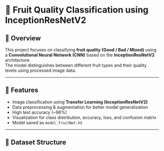 # 🍎 Fruit Quality Classification using InceptionResNetV2

## 📘 Overview
This project focuses on classifying **fruit quality (Good / Bad / Mixed)** using a **Convolutional Neural Network (CNN)** based on the **InceptionResNetV2** architecture.  
The model distinguishes between different fruit types and their quality levels using processed image data.

---

## 🚀 Features
- Image classification using **Transfer Learning (InceptionResNetV2)**  
- Data preprocessing & augmentation for better model generalization  
- High test accuracy (~96%)  
- Visualization for class distribution, accuracy, loss, and confusion matrix  
- Model saved as `model_fruitNet.h5`

---

## 📂 Dataset Structure
